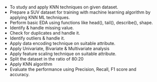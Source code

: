 - To study and apply KNN techniques on given dataset.
- Prepare a SUV dataset for training with machine learning algorithm by applying KNN ML techniques.
- Perform basic EDA using functions like head(), tail(), describe(), shape.
- Identify & handle missing value.
- Check for duplicates and handle it.
- Identify outliers & handle it.
- Apply data encoding technique on suitable attribute.
- Apply Univariate, Bivariate & Multivariate analysis
- Apply feature scaling technique on suitable attribute.
- Split the dataset in the ratio of 80:20
- Apply KNN algorithm
- Evaluate the performance using Precision, Recall, F1 score and accuracy.
